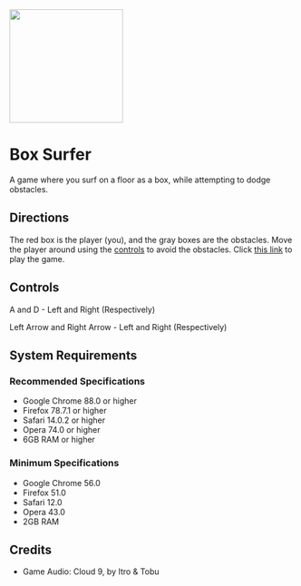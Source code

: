 <img src="https://i.ibb.co/0ywjmSq/boxsurf-logo-1.png" height="200" width="auto">

# Box Surfer

A game where you surf on a floor as a box, while attempting to dodge obstacles.

## Directions

The red box is the player (you), and the gray boxes are the obstacles. Move the player around using the [controls](https://github.com/waitblock/box-surfer#controls) to avoid the obstacles. Click [this link](https://waitblock.github.io/box-surfer/) to play the game.

## Controls

A and D - Left and Right (Respectively)

Left Arrow and Right Arrow - Left and Right (Respectively)

## System Requirements

### Recommended Specifications

- Google Chrome 88.0 or higher
- Firefox 78.7.1 or higher
- Safari 14.0.2 or higher
- Opera 74.0 or higher
- 6GB RAM or higher

### Minimum Specifications

- Google Chrome 56.0
- Firefox 51.0
- Safari 12.0
- Opera 43.0
- 2GB RAM

## Credits

- Game Audio: Cloud 9, by Itro & Tobu
